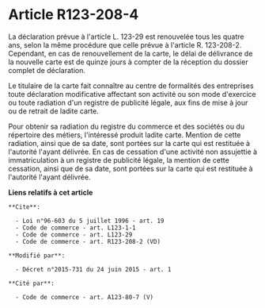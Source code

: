 # Article R123-208-4

La déclaration prévue à l'article L. 123-29 est renouvelée tous les quatre ans, selon la même procédure que celle prévue à
l'article R. 123-208-2. Cependant, en cas de renouvellement de la carte, le délai de délivrance de la nouvelle carte est de
quinze jours à compter de la réception du dossier complet de déclaration. 

Le titulaire de la carte fait connaître au centre de formalités des entreprises toute déclaration modificative affectant son
activité ou son mode d'exercice ou toute radiation d'un registre de publicité légale, aux fins de mise à jour ou de retrait
de ladite carte. 

Pour obtenir sa radiation du registre du commerce et des sociétés ou du répertoire des métiers, l'intéressé produit ladite
carte. Mention de cette radiation, ainsi que de sa date, sont portées sur la carte qui est restituée à l'autorité l'ayant
délivrée. En cas de cessation d'une activité non assujettie à immatriculation à un registre de publicité légale, la mention
de cette cessation, ainsi que de sa date, sont portées sur la carte qui est restituée à l'autorité l'ayant délivrée.

**Liens relatifs à cet article**

	**Cite**:

	  - Loi n°96-603 du 5 juillet 1996 - art. 19
	  - Code de commerce - art. L123-1-1
	  - Code de commerce - art. L123-29
	  - Code de commerce - art. R123-208-2 (VD)

	**Modifié par**:

	  - Décret n°2015-731 du 24 juin 2015 - art. 1

	**Cité par**:

	  - Code de commerce - art. A123-80-7 (V)

